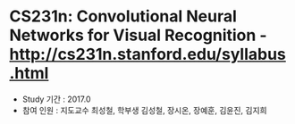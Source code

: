 # CS231n: Convolutional Neural Networks for Visual Recognition - http://cs231n.stanford.edu/syllabus.html

- Study 기간 : 2017.0
- 참여 인원 : 지도교수 최성철, 학부생 김성철, 장시온, 장예훈, 김윤진, 김지희
